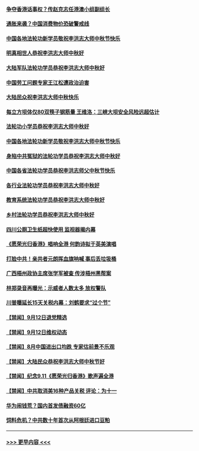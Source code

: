 #### [争夺香港话事权？传赵克志任港澳小组副组长](../pages/prog204/a102664073.md?t=09131644) 
#### [通胀来袭？中国消费物价恐破警戒线](../pages/prog204/a102664108.md?t=09131644) 
#### [中国各地法轮功新学员敬祝李洪志大师中秋节快乐](../pages/prog204/a102663998.md?t=09131644) 
#### [明真相世人恭祝李洪志大师中秋好](../pages/prog204/a102663983.md?t=09131644) 
#### [大陆军队法轮功学员恭祝李洪志大师中秋好](../pages/prog204/a102663933.md?t=09131644) 
#### [中国劳工问题专家王江松遭政治迫害](../pages/prog204/a102663905.md?t=09131644) 
#### [大陆民众祝李洪志大师中秋快乐](../pages/prog204/a102663897.md?t=09131644) 
#### [每立方坝体仅80双筷子钢筋量 王维洛：三峡大坝安全风险远超估计](../pages/prog204/a102663439.md?t=09131644) 
#### [法轮功小学员恭祝李洪志大师中秋好](../pages/prog204/a102663865.md?t=09131644) 
#### [中国各地法轮功新学员敬祝李洪志大师中秋节快乐](../pages/prog204/a102663848.md?t=09131644) 
#### [身陷中共冤狱的法轮功学员恭祝李洪志大师中秋好](../pages/prog204/a102663837.md?t=09131644) 
#### [中国各省法轮功学员恭祝李洪志师父中秋节快乐](../pages/prog204/a102663771.md?t=09131644) 
#### [各行业法轮功学员恭祝李洪志大师中秋好](../pages/prog204/a102663808.md?t=09131644) 
#### [教育系统法轮功学员恭祝李洪志大师中秋好](../pages/prog204/a102663804.md?t=09131644) 
#### [乡村法轮功学员恭祝李洪志大师中秋好](../pages/prog204/a102663827.md?t=09131644) 
#### [四川公厕卫生纸超快使用 监视器揭内幕](../pages/prog204/a102663739.md?t=09131644) 
#### [《愿荣光归香港》唱响全港 何韵诗拟于英美演唱](../pages/prog204/a102663736.md?t=09131644) 
#### [打脸中共！亲共者元朗挥血旗呐喊 事后丢垃圾桶](../pages/prog204/a102663711.md?t=09131644) 
#### [广西梧州政协主席张学军被查  传涉梧州黑帮案](../pages/prog204/a102663713.md?t=09131644) 
#### [林郑录音再曝光：示威者人数太多 放权警队](../pages/prog204/a102663698.md?t=09131644) 
#### [川普曝延长15天关税内幕：刘鹤要求“过个节”](../pages/prog204/a102663663.md?t=09131644) 
#### [【禁闻】9月12日退党精选](../pages/prog204/a102663630.md?t=09131644) 
#### [【禁闻】9月12日维权动态](../pages/prog204/a102663632.md?t=09131644) 
#### [【禁闻】8月中国进出口均跌 专家估前景不乐观](../pages/prog204/a102663588.md?t=09131644) 
#### [【禁闻】大陆民众恭祝李洪志大师中秋节好](../pages/prog204/a102663555.md?t=09131644) 
#### [【禁闻】纪念9.11《愿荣光归香港》歌声遍全港](../pages/prog204/a102663523.md?t=09131644) 
#### [【禁闻】中共取消美16种产品关税 评论：为十一](../pages/prog204/a102663514.md?t=09131644) 
#### [华为闹钱荒？国内首发债融资60亿](../pages/prog204/a102663485.md?t=09131644) 
#### [饲料危机？中共数十年首次从阿根廷进口豆粕](../pages/prog204/a102663476.md?t=09131644) 

----
#### [ >>> 更早内容 <<< ](../indexes/prog204-earlier.md)

